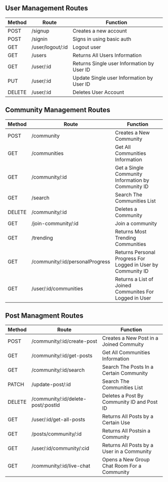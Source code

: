 ## User Management Routes

| Method | Route            | Function                                    |
|--------|------------------|---------------------------------------------|
| POST   | /signup          | Creates a new account                       |
| POST   | /signin          | Signs in using basic auth                   |
| GET    | /user/logout/:id | Logout user                                 |
| GET    | /users           | Returns All Users Information               |
| GET    | /user/:id        | Returns Single user Information by User ID  |
| PUT    | /user/:id        | Update Single user Information by User ID   |
| DELETE | /user/:id        | Deletes User Account                        |

## Community Management Routes

| Method | Route                           | Function                                                      |
|--------|---------------------------------|---------------------------------------------------------------|
| POST   | /community                      | Creates a New Community                                       |
| GET    | /communities                    | Get All Communities Information                               |
| GET    | /community/:id                  | Get a Single Community Information by Community ID            |
| GET    | /search                         | Search The Communities List                                   |
| DELETE | /community/:id                  | Deletes a Community                                           |
| GET    | /join-community/:id             | Join a community                                              |
| GET    | /trending                       | Returns Most Trending Communities                             |
| GET    | /community/:id/personalProgress | Returns Personal Progress For Logged in User by Community ID  |
| GET    | /user/:id/communities           | Returns a List of Joined Communites For Logged in User        |


## Post Managment Routes

| Method | Route                              | Function                                     |
|--------|------------------------------------|----------------------------------------------|
| POST   | /community/:id/create-post         | Creates a New Post in a Joined Commuity      |
| GET    | /community/:id/get-posts           | Get All Communities Information              |
| GET    | /community/:id/search              | Search The Posts In a Certain Community      |
| PATCH  | /update-post/:id                   | Search The Communities List                  |
| DELETE | /community/:id/delete-post/:postId | Deletes a Post By Community ID and Post ID   |
| GET    | /user/:id/get-all-posts            | Returns All Posts by a Certain Use           |
| GET    | /posts/community/:id               | Returns All Postsin a Community              |
| GET    | /user/:id/community/:cid           | Returns All Posts by a User in a Community   |
| GET    | /community/:id/live-chat           | Opens a New Group Chat Room For a Community  |